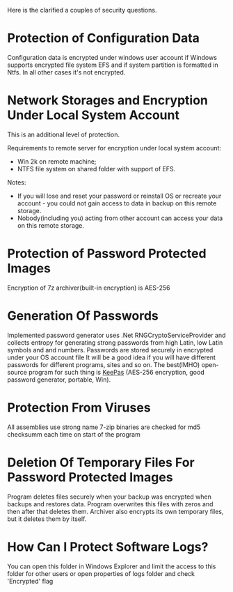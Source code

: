 Here is the clarified a couples of security questions.

# Protection of Configuration Data
Configuration data is encrypted under windows user account if Windows supports encrypted file system EFS and if system partition is formatted in Ntfs. In all other cases it's not encrypted. 

# Network Storages and Encryption Under Local System Account

This is an additional level of protection.

Requirements to remote server for encryption under local system account:
- Win 2k on remote machine;
- NTFS file system on shared folder with support of EFS.

Notes:
- If you will lose and reset your password or reinstall OS or recreate your account - you could not gain access to data in backup on this remote storage.
- Nobody(including you) acting from other account can access your data on this remote storage.

# Protection of Password Protected Images
Encryption of 7z archiver(built-in encryption) is AES-256

# Generation Of Passwords
Implemented password generator uses .Net RNGCryptoServiceProvider and collects entropy for generating strong passwords from high Latin, low Latin symbols and and numbers.
Passwords are stored securely in encrypted under your OS account file
It will be a good idea if you will have different passwords for different programs, sites and so on. The best(IMHO) open-source program for such thing is [KeePas](http://www.sourceforge.net/projects/keepas) (AES-256 encryption, good password generator, portable, Win).

# Protection From Viruses
All assemblies use strong name
7-zip binaries are checked for md5 checksumm each time on start of the program

# Deletion Of Temporary Files For Password Protected Images
Program deletes files securely when your backup was encrypted when backups and restores data. Program overwrites this files with zeros and then after that deletes them. Archiver also encrypts its own temporary files, but it deletes them by itself.

# How Can I Protect Software Logs?
You can open this folder in Windows Explorer and limit the access to this folder for other users or open properties of logs folder and check 'Encrypted' flag
